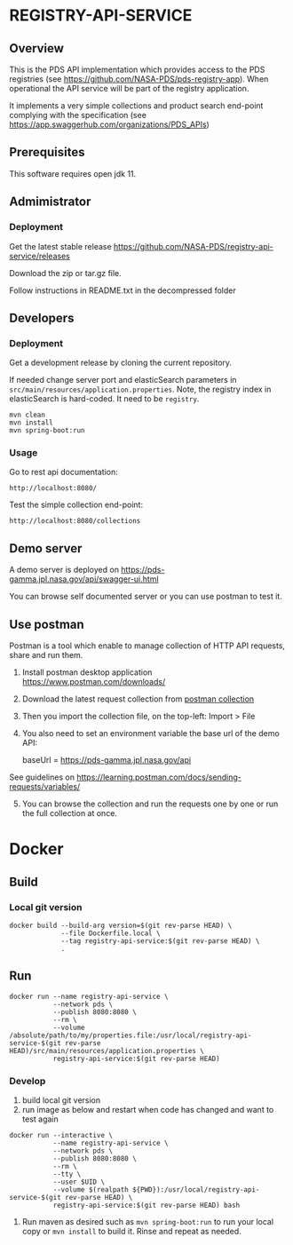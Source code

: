 # REGISTRY-API-SERVICE

## Overview

This is the PDS API implementation which provides access to the PDS registries (see https://github.com/NASA-PDS/pds-registry-app). When operational the API service will be part of the registry application. 

It implements a very simple collections and product search end-point complying with the specification (see https://app.swaggerhub.com/organizations/PDS_APIs)


## Prerequisites

This software requires open jdk 11.

## Admimistrator

### Deployment

Get the latest stable release https://github.com/NASA-PDS/registry-api-service/releases

Download the zip or tar.gz file.

Follow instructions in README.txt in the decompressed folder

## Developers

### Deployment

Get a development release by cloning the current repository.

If needed change server port and elasticSearch parameters in `src/main/resources/application.properties`.
Note, the registry index in elasticSearch is hard-coded. It need to be `registry`.

    mvn clean
    mvn install
    mvn spring-boot:run
    
    
### Usage

Go to rest api documentation:

    http://localhost:8080/
    
    
Test the simple collection end-point:

    http://localhost:8080/collections
    
## Demo server

A demo server is deployed on https://pds-gamma.jpl.nasa.gov/api/swagger-ui.html

You can browse self documented server or you can use postman to test it.

## Use postman

Postman is a tool which enable to manage collection of HTTP API requests, share and run them.

1. Install postman desktop application https://www.postman.com/downloads/

2. Download the latest request collection from [postman collection](https://raw.githubusercontent.com/NASA-PDS/registry-api-service/main/src/test/resources/postman_collection.json)

3. Then you import the collection file, on the top-left: Import > File

4. You also need to set an environment variable the base url of the demo API:

    baseUrl = https://pds-gamma.jpl.nasa.gov/api

See guidelines on https://learning.postman.com/docs/sending-requests/variables/


5. You can browse the collection and run the requests one by one or run the full collection at once.

    
# Docker

## Build

### Local git version

```
docker build --build-arg version=$(git rev-parse HEAD) \
             --file Dockerfile.local \
             --tag registry-api-service:$(git rev-parse HEAD) \
             .
```

## Run

```
docker run --name registry-api-service \
           --network pds \
           --publish 8080:8080 \
           --rm \
           --volume /absolute/path/to/my/properties.file:/usr/local/registry-api-service-$(git rev-parse HEAD)/src/main/resources/application.properties \
           registry-api-service:$(git rev-parse HEAD)
```

### Develop

1. build local git version
1. run image as below and restart when code has changed and want to test again  
```
docker run --interactive \
           --name registry-api-service \
           --network pds \
           --publish 8080:8080 \
           --rm \
           --tty \
           --user $UID \
           --volume $(realpath ${PWD}):/usr/local/registry-api-service-$(git rev-parse HEAD) \
           registry-api-service:$(git rev-parse HEAD) bash
```
1. Run maven as desired such as `mvn spring-boot:run` to run your local copy or `mvn install` to build it. Rinse and repeat as needed.
